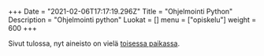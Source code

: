 +++
Date = "2021-02-06T17:17:19.296Z"
Title = "Ohjelmointi Python"
Description = "Ohjelmointi python"
Luokat = []
menu = ["opiskelu"]
weight = 600
+++

Sivut tulossa, nyt aineisto on vielä [toisessa
paikassa](http://taleman.fi/PythonKurssi/).
